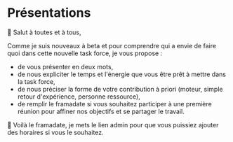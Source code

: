 # Présentations 

🎤 Salut à toutes et à tous,

Comme je suis nouveaux à beta et pour comprendre qui a envie de faire quoi dans cette nouvelle task force, je vous propose :

- de vous présenter en deux mots,
- de nous expliciter le temps et l'énergie que vous être prêt à mettre dans la task force,
- de nous préciser la forme de votre contribution à priori (moteur, simple retour d'expérience, personne ressource),
- de remplir le framadate si vous souhaitez participer à une première réunion pour affiner nos objectifs et se partager le travail.

📅 Voilà le framadate, je mets le lien admin pour que vous puissiez ajouter des horaires si vous le souhaitez. 
